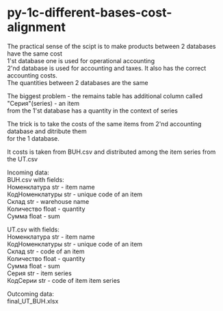 # py-1c-different-bases-cost-alignment  
The practical sense of the scipt is to make products between 2 databases have the same cost  
1'st database one is used for operational accounting   
2'nd database is used for accounting and taxes. It also has the correct accounting costs.  
The quantities between 2 databases are the same  


The biggest problem - the remains table has additional column called "Серия"(series) - an item  
from the 1'st database has a quantity in the context of series  


The trick is to take the costs of the same items from 2'nd accounting database and ditribute them  
for the 1 database.  


It costs is taken from BUH.csv and distributed among the item series from the UT.csv  


Incoming data:  
BUH.csv with fields:  
    Номенклатура	str     - item name  
    КодНоменклатуры str     - unique code of an item  
    Склад	        str     - warehouse name  
    Количество	    float   - quantity   
    Сумма           float   - sum  
    
UT.csv with fields:  
    Номенклатура    str     - item name	  
    КодНоменклатуры	str     - unique code of an item  
    Склад	        str     - code of an item  
    Количество	    float   - quantity   
    Сумма	        float   - sum  
    Серия	        str     - item series  
    КодСерии        str     - code of item item series  
 
 
Outcoming data:  
final_UT_BUH.xlsx    

